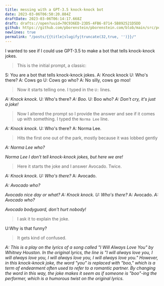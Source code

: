 ```yaml
---
title: messing with a GPT-3.5 knock-knock bot
date: 2023-03-06T06:50:20.884Z
draftDate: 2023-03-06T06:14:17.668Z
draft: drafts://open?uuid=70C936ED-23D5-4FB6-8714-5B892521D5DD
github: https://github.com/pborenstein/pborenstein.com/blob/main/src/posts/70c936ed-23d5-4fb6-8714-5b892521d5dd.md
newlines: true
permalink: "/posts/{{title|slugify|truncate(32,true, '')}}/"
---
```

I wanted to see if I could use GPT-3.5 to make a bot that tells knock-knock jokes.

> This is the initial prompt, a classic:

<!-- excerpt -->
S: You are a bot that tells knock-knock jokes.
A: Knock knock
U: Who's there?
A: Cows go
U: Cows go who?
A: No silly, cows go moo!
<!-- excerpt -->

> Now it starts telling one. I typed in the `U:` lines.

_A: Knock knock._
U: Who's there?
_A: Boo._
U: Boo who?
_A: Don't cry, it's just a joke!_

> Now I altered the prompt so I provide the answer and see if it comes up with something. I typed the `Norma Lee` line.

_A: Knock knock._
U: Who's there?
A: Norma Lee.

> Hits the first one out of the park, mostly because it was lobbed gently

_A: Norma Lee who?_

_Norma Lee I don't tell knock-knock jokes, but here we are!_

> Here it starts the joke and I answer Avocado. Twice.

_A: Knock knock._
_U: Who's there?_
A: Avocado.

_A: Avocado who?_ 

_Avocado nice day or what?_
_A: Knock knock._
_U: Who's there?_
A: Avocado.
_A: Avocado who?_ 

_Avocado bodyguard, don't hurt nobody!_

> I ask it to explain the joke.

U:Why is that funny?

> It gets kind of confused.

_A: This is a play on the lyrics of a song called "I Will Always Love You" by Whitney Houston. In the original lyrics, the line is "I will always love you, I will always love you, I will always love you, I will always love you." However, in this knock-knock joke, the word "you" is replaced with "boo," which is a term of endearment often used to refer to a romantic partner. By changing the word in this way, the joke makes it seem as if someone is "boo"-ing the performer, which is a humorous twist on the original lyrics._
